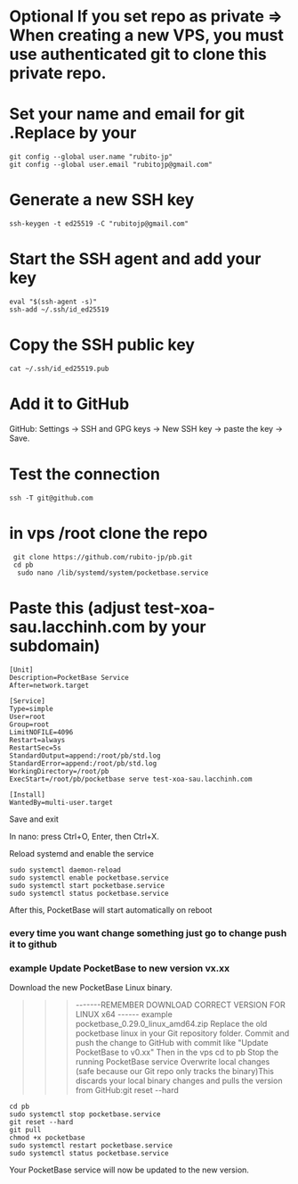 


# Optional If you set repo as private => When creating a new VPS, you must use authenticated git to clone this private repo. 
# Set your name and email for git .Replace by your
```
git config --global user.name "rubito-jp" 
git config --global user.email "rubitojp@gmail.com"
```
# Generate a new SSH key
```
ssh-keygen -t ed25519 -C "rubitojp@gmail.com"
``` 
# Start the SSH agent and add your key
```
eval "$(ssh-agent -s)"
ssh-add ~/.ssh/id_ed25519
```
# Copy the SSH public key
```
cat ~/.ssh/id_ed25519.pub
```
# Add it to GitHub 
GitHub:
Settings → SSH and GPG keys → New SSH key → paste the key → Save. 

# Test the connection
```
ssh -T git@github.com
```




# in vps /root clone the repo 
```
 git clone https://github.com/rubito-jp/pb.git
 cd pb
  sudo nano /lib/systemd/system/pocketbase.service
 ```

 # Paste this (adjust test-xoa-sau.lacchinh.com by your subdomain)

```  
[Unit]
Description=PocketBase Service
After=network.target

[Service]
Type=simple
User=root
Group=root
LimitNOFILE=4096
Restart=always
RestartSec=5s
StandardOutput=append:/root/pb/std.log
StandardError=append:/root/pb/std.log
WorkingDirectory=/root/pb
ExecStart=/root/pb/pocketbase serve test-xoa-sau.lacchinh.com

[Install]
WantedBy=multi-user.target

```
Save and exit

In nano: press Ctrl+O, Enter, then Ctrl+X.

Reload systemd and enable the service

 ```
sudo systemctl daemon-reload
sudo systemctl enable pocketbase.service
sudo systemctl start pocketbase.service
sudo systemctl status pocketbase.service
```
After this, PocketBase will start automatically on reboot 



### every time you want change something just go to change push it to github 
### example Update PocketBase to new version vx.xx

Download the new PocketBase Linux binary.
>>>  -------REMEMBER DOWNLOAD CORRECT VERSION  FOR LINUX x64  ------
example pocketbase_0.29.0_linux_amd64.zip
Replace the old pocketbase linux in your Git repository folder.
Commit and push the change to GitHub with commit like  "Update PocketBase to v0.xx"
Then in the vps
cd to pb
Stop the running PocketBase service 
Overwrite local changes (safe because our Git repo only tracks the binary)This discards your local binary changes and pulls the version from GitHub:git reset --hard
```
cd pb
sudo systemctl stop pocketbase.service
git reset --hard
git pull
chmod +x pocketbase 
sudo systemctl restart pocketbase.service
sudo systemctl status pocketbase.service
```
Your PocketBase service will now be updated to the new version.

